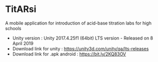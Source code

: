 # TitARsi

A mobile application for introduction of acid-base titration labs for high schools

* Unity version : Unity 2017.4.25f1 (64bit) LTS version - Released on 8 April 2019
* Download link for unity : https://unity3d.com/unity/qa/lts-releases
* Download link for .apk android : https://bit.ly/2KQ83OV
